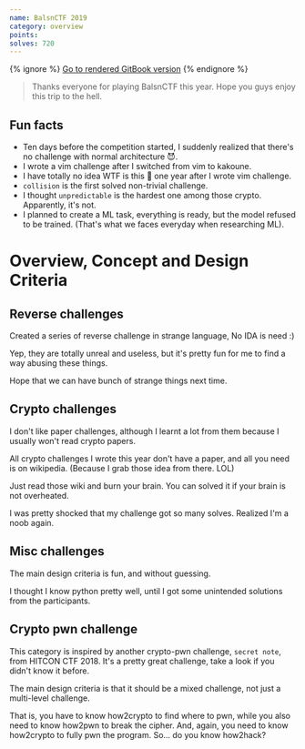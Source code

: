 ```yaml
---
name: BalsnCTF 2019
category: overview
points: 
solves: 720
---
```


{% ignore %}
[Go to rendered GitBook version](https://sasdf.cf/ctf/)
{% endignore %}

> Thanks everyone for playing BalsnCTF this year.
> Hope you guys enjoy this trip to the hell.


## Fun facts
* Ten days before the competition started, I suddenly realized that there's no challenge with normal architecture 😈.
* I wrote a vim challenge after I switched from vim to kakoune.
* I have totally no idea WTF is this :poop: one year after I wrote vim challenge.
* `collision` is the first solved non-trivial challenge.
* I thought `unpredictable` is the hardest one among those crypto. Apparently, it's not.
* I planned to create a ML task, everything is ready, but the model refused to be trained. (That's what we faces everyday when researching ML).


# Overview, Concept and Design Criteria
## Reverse challenges
Created a series of reverse challenge in strange language,
No IDA is need :)

Yep, they are totally unreal and useless,
but it's pretty fun for me to find a way abusing these things.

Hope that we can have bunch of strange things next time.

## Crypto challenges
I don't like paper challenges, although I learnt a lot from them because I usually won't read crypto papers.

All crypto challenges I wrote this year don't have a paper,
and all you need is on wikipedia.
(Because I grab those idea from there. LOL)

Just read those wiki and burn your brain.
You can solved it if your brain is not overheated.

I was pretty shocked that my challenge got so many solves.
Realized I'm a noob again.

## Misc challenges
The main design criteria is fun, and without guessing.

I thought I know python pretty well, until I got some unintended solutions from the participants.

## Crypto pwn challenge
This category is inspired by another crypto-pwn challenge, `secret note`, from HITCON CTF 2018.
It's a pretty great challenge, take a look if you didn't know it before.

The main design criteria is that it should be a mixed challenge,
not just a multi-level challenge.

That is, you have to know how2crypto to find where to pwn,
while you also need to know how2pwn to break the cipher.
And, again, you need to know how2crypto to fully pwn the program.
So... do you know how2hack?
